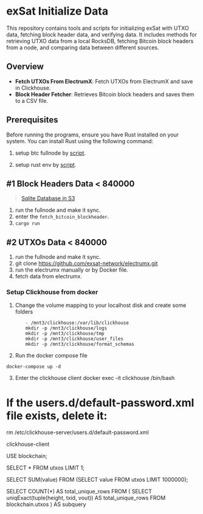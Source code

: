 # exSat Initialize Data

This repository contains tools and scripts for initializing exSat with UTXO data, fetching block header data, and verifying data. It includes methods for retrieving UTXO data from a local RocksDB, fetching Bitcoin block headers from a node, and comparing data between different sources.

## Overview

- **Fetch UTXOs From ElectrumX**: Fetch UTXOs from ElectrumX and save in Clickhouse.
- **Block Header Fetcher**: Retrieves Bitcoin block headers and saves them to a CSV file.

## Prerequisites

Before running the programs, ensure you have Rust installed on your system. You can install Rust using the following command:

1. setup btc fullnode by [script](./setup-bitcoin-fullnode.sh).


2. setup rust env by [script](./setup-rust.sh).

## #1 Block Headers Data < 840000

> [Sqlite Database in S3](https://s3.amazonaws.com/exsat.initialize.data/block_headers_lt_840000_sqlite.zip)


1. run the fullnode and make it sync.
2. enter the `fetch_bitcoin_blockheader`.
3. `cargo run`

## #2 UTXOs Data < 840000

1. run the fullnode and make it sync.
2. git clone https://github.com/exsat-network/electrumx.git
3. run the electrumx manually or by Docker file.
4. fetch data from electrumx.

### Setup Clickhouse from docker
1. Change the volume mapping to your localhost disk and create some folders
```
       - /mnt3/clickhouse:/var/lib/clickhouse
       mkdir -p /mnt3/clickhouse/logs
       mkdir -p /mnt3/clickhouse/tmp
       mkdir -p /mnt3/clickhouse/user_files
       mkdir -p /mnt3/clickhouse/format_schemas

```
2. Run the docker compose file
```
docker-compose up -d
```
3. Enter the clickhouse client 
docker exec -it  clickhouse /bin/bash

# If the users.d/default-password.xml file exists, delete it:
rm /etc/clickhouse-server/users.d/default-password.xml

clickhouse-client

USE blockchain;

SELECT * FROM utxos LIMIT 1;

SELECT SUM(value) FROM (SELECT value FROM utxos LIMIT 1000000);

SELECT  COUNT(*) AS total_unique_rows  FROM ( SELECT uniqExact(tuple(height, txid, vout)) AS total_unique_rows FROM blockchain.utxos ) AS subquery

```